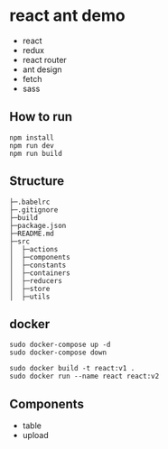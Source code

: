 # react ant demo

- react
- redux
- react router
- ant design
- fetch
- sass

## How to run

```
npm install
npm run dev
npm run build
```

## Structure

```
├─.babelrc
├─.gitignore
├─build
├─package.json
├─README.md
├─src
│  ├─actions
│  ├─components
│  ├─constants
│  ├─containers
│  ├─reducers
│  ├─store
│  ├─utils
```

## docker

```
sudo docker-compose up -d
sudo docker-compose down
```

```
sudo docker build -t react:v1 .
sudo docker run --name react react:v2
```

## Components

- table
- upload
